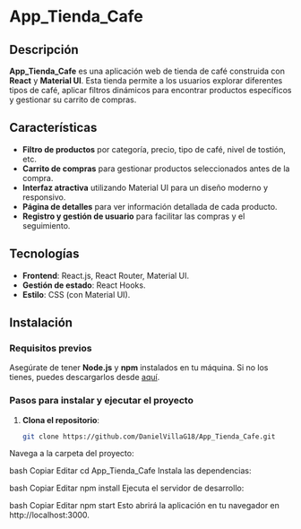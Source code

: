 # App_Tienda_Cafe

## Descripción
**App_Tienda_Cafe** es una aplicación web de tienda de café construida con **React** y **Material UI**. Esta tienda permite a los usuarios explorar diferentes tipos de café, aplicar filtros dinámicos para encontrar productos específicos y gestionar su carrito de compras.

## Características
- **Filtro de productos** por categoría, precio, tipo de café, nivel de tostión, etc.
- **Carrito de compras** para gestionar productos seleccionados antes de la compra.
- **Interfaz atractiva** utilizando Material UI para un diseño moderno y responsivo.
- **Página de detalles** para ver información detallada de cada producto.
- **Registro y gestión de usuario** para facilitar las compras y el seguimiento.

## Tecnologías
- **Frontend**: React.js, React Router, Material UI.
- **Gestión de estado**: React Hooks.
- **Estilo**: CSS (con Material UI).

## Instalación

### Requisitos previos
Asegúrate de tener **Node.js** y **npm** instalados en tu máquina. Si no los tienes, puedes descargarlos desde [aquí](https://nodejs.org/).

### Pasos para instalar y ejecutar el proyecto

1. **Clona el repositorio**:

   ```bash
   git clone https://github.com/DanielVillaG18/App_Tienda_Cafe.git
Navega a la carpeta del proyecto:

bash
Copiar
Editar
cd App_Tienda_Cafe
Instala las dependencias:

bash
Copiar
Editar
npm install
Ejecuta el servidor de desarrollo:

bash
Copiar
Editar
npm start
Esto abrirá la aplicación en tu navegador en http://localhost:3000.
